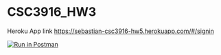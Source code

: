 # CSC3916_HW3

Heroku App link
https://sebastian-csc3916-hw5.herokuapp.com/#/signin

[![Run in Postman](https://run.pstmn.io/button.svg)](https://app.getpostman.com/run-collection/13094f3a7613b6a51979?action=collection%2Fimport)
